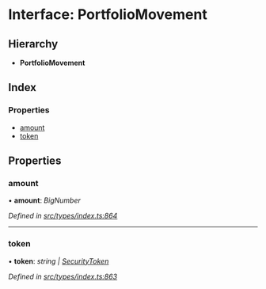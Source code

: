 # Interface: PortfolioMovement

## Hierarchy

* **PortfolioMovement**

## Index

### Properties

* [amount](portfoliomovement.md#amount)
* [token](portfoliomovement.md#token)

## Properties

###  amount

• **amount**: *BigNumber*

*Defined in [src/types/index.ts:864](https://github.com/PolymathNetwork/polymesh-sdk/blob/23062de4/src/types/index.ts#L864)*

___

###  token

• **token**: *string | [SecurityToken](../classes/securitytoken.md)*

*Defined in [src/types/index.ts:863](https://github.com/PolymathNetwork/polymesh-sdk/blob/23062de4/src/types/index.ts#L863)*
